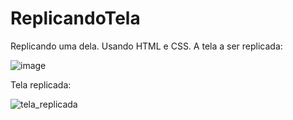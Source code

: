 # ReplicandoTela
Replicando uma dela. Usando HTML e CSS.
A tela a ser replicada:

![image](https://user-images.githubusercontent.com/49534874/142442001-c60cde1e-5d71-496e-83d7-67820b1d77dd.png)

Tela replicada:

![tela_replicada](https://user-images.githubusercontent.com/49534874/142442365-9f41b48f-0a40-4908-a413-9a0e97ecb106.png)

